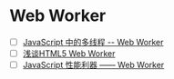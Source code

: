 # Web Worker
+ [ ] [JavaScript 中的多线程 -- Web Worker](https://zhuanlan.zhihu.com/p/25184390)
+ [ ] [浅谈HTML5 Web Worker](https://juejin.cn/post/6844903496550989837)
+ [ ] [JavaScript 性能利器 —— Web Worker](https://juejin.cn/post/6844903736238669837)